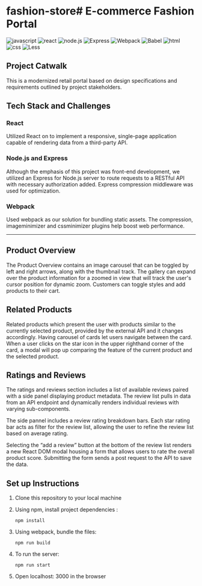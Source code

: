 # fashion-store# E-commerce Fashion Portal
![javascript](https://img.shields.io/badge/JavaScript-20232A?style=for-the-badge&logo=javascript&logoColor=F7DF1E)
![react](https://img.shields.io/badge/React-20232A?style=for-the-badge&logo=react&logoColor=61DAFB)
![node.js](https://img.shields.io/badge/Node.js-20232A?style=for-the-badge&logo=nodedotjs&logoColor=green)
![Express](https://img.shields.io/badge/-Express-20232A?style=for-the-badge&logo=express&logoColor=yellow)
![Webpack](https://img.shields.io/badge/-webpack-20232A?style=for-the-badge&logo=webpack&logoColor=blueviolet)
![Babel](https://img.shields.io/badge/-Babel-20232A?style=for-the-badge&logo=babel&logoColor=yellow)
![html](https://img.shields.io/badge/HTML5-E34F26?style=for-the-badge&logo=html5&logoColor=white)
![css](https://img.shields.io/badge/CSS3-1572B6?style=for-the-badge&logo=css3&logoColor=white)
![Less](https://img.shields.io/badge/less-2B4C80?style=for-the-badge&logo=less&logoColor=white)

## Project Catwalk
This is a modernized retail portal based on design specifications and requirements outlined by project stakeholders. 

## Tech Stack and Challenges

### React
Utilized React on to implement a responsive, single-page application capable of rendering data from a third-party API. 


### Node.js and Express
<!-- - Despite being a front-end capstone that explicitly placed back-end implementation out of scope, used Nodejs to utilize Express. -->
<!-- - Simplified API requests by implementing a proxy server in Express.js that adds authentication while forwarding requests to an existing RESTful API. -->
Although the emphasis of this project was front-end development, we utilized an Express for Node.js server to route requests to a RESTful API with necessary authorization added. Express compression middleware was used for optimization.

### Webpack
Used webpack as our solution for bundling static assets. The compression, imageminimizer and cssminimizer plugins help boost web performance.
<!-- - Webpack was our solution to elegantly handle our numerous static assets, implement JSX, and harness ES6 in this project. -->

---

## Product Overview

The Product Overview contains an image carousel that can be toggled by left and right arrows, along with the thumbnail track. The gallery can expand over the product information for a zoomed in view that will track the user's cursor position for dynamic zoom. Customers can toggle styles and add products to their cart.

## Related Products 
Related products which present the user with products similar to the currently selected product, provided by the external API and it changes accordingly. Having carousel of cards let users navigate between the card. When a user clicks on the star icon in the upper righthand corner of the card, a modal will pop up comparing the feature of the current product and the selected product.


## Ratings and Reviews
<!-- We implemented modals using React.CreatePortal. -->

The ratings and reviews section includes a list of available reviews paired with a side panel displaying product metadata. The review list pulls in data from an API endpoint and dynamically renders individual reviews with varying sub-components.

The side pannel includes a review rating breakdown bars. Each star rating bar acts as filter for the review list, allowing the user to refine the review list based on average rating.

Selecting the “add a review” button at the bottom of the review list renders a new React DOM modal housing a form that allows users to rate the overall product score. Submitting the form sends a post request to the API to save the data.

## Set up Instructions
1. Clone this repository to your local machine
2. Using npm, install project dependencies :

   ```
   npm install
   ```
3. Using webpack, bundle the files:
   ```
   npm run build
   ```
4. To run the server:
   ```
   npm run start
   ```
5. Open localhost: 3000 in the browser

<!-- MARKDOWN LINKS & IMAGES -->
<!-- https://www.markdownguide.org/basic-syntax/#reference-style-links -->

[QuestionsAndAnswers]: readMeAssets/QuestionAnswer.gif
[ProductOverview]: readMeAssets/productOverview.png
